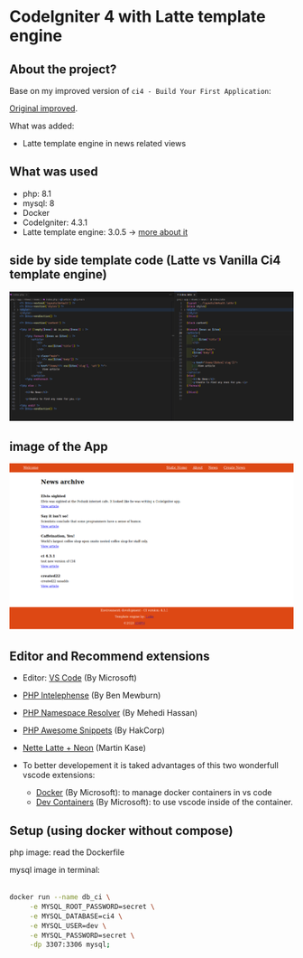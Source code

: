 # CodeIgniter 4 with Latte template engine

## About the project?

Base on my improved version of `ci4 - Build Your First Application`:

[Original improved](https://github.com/ampmonteiro/ci4-build-your-first-App).

What was added:

- Latte template engine in news related views

## What was used

- php: 8.1
- mysql: 8
- Docker
- CodeIgniter: 4.3.1
- Latte template engine: 3.0.5 -> [more about it](https://latte.nette.org/en/)

## side by side template code (Latte vs Vanilla Ci4 template engine)

![Ci4 Template engine vs Latte template engine](latte_vs_ci4_template_v2.png 'Ci4 Template engine vs Latte template engine')

## image of the App

![CI4 News-Improved](app_screen.png 'News APP with Latte')

## Editor and Recommend extensions

- Editor: [VS Code](https://code.visualstudio.com) (By Microsoft)

- [PHP Intelephense](https://marketplace.visualstudio.com/items?itemName=bmewburn.vscode-intelephense-client) (By Ben Mewburn)

- [PHP Namespace Resolver](https://marketplace.visualstudio.com/items?itemName=MehediDracula.php-namespace-resolver) (By Mehedi Hassan)

- [PHP Awesome Snippets](https://marketplace.visualstudio.com/items?itemName=hakcorp.php-awesome-snippets) (By HakCorp)

- [Nette Latte + Neon](https://marketplace.visualstudio.com/items?itemName=Kasik96.latte) (Martin Kase)

- To better developement it is taked advantages of this two wonderfull vscode extensions:
  - [Docker](https://marketplace.visualstudio.com/items?itemName=ms-azuretools.vscode-docker) (By Microsoft): to manage docker containers in vs code
  - [Dev Containers](https://marketplace.visualstudio.com/items?itemName=ms-vscode-remote.remote-containers) (By Microsoft): to use vscode inside of the container.

## Setup (using docker without compose)

php image: read the Dockerfile

mysql image in terminal:

```bash

docker run --name db_ci \
     -e MYSQL_ROOT_PASSWORD=secret \
     -e MYSQL_DATABASE=ci4 \
     -e MYSQL_USER=dev \
     -e MYSQL_PASSWORD=secret \
     -dp 3307:3306 mysql;
```
